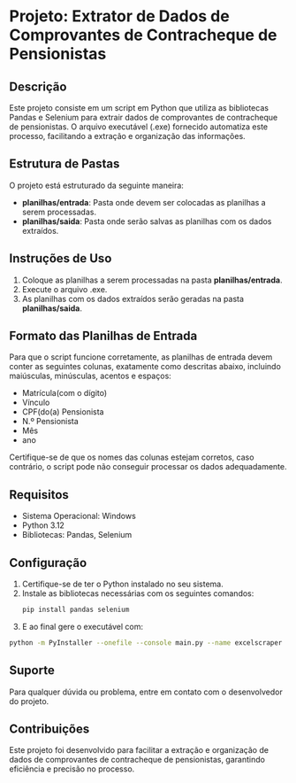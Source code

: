 # Projeto: Extrator de Dados de Comprovantes de Contracheque de Pensionistas

## Descrição

Este projeto consiste em um script em Python que utiliza as bibliotecas Pandas e Selenium para extrair dados de comprovantes de contracheque de pensionistas. O arquivo executável (.exe) fornecido automatiza este processo, facilitando a extração e organização das informações.

## Estrutura de Pastas

O projeto está estruturado da seguinte maneira:

- **planilhas/entrada**: Pasta onde devem ser colocadas as planilhas a serem processadas.
- **planilhas/saida**: Pasta onde serão salvas as planilhas com os dados extraídos.

## Instruções de Uso

1. Coloque as planilhas a serem processadas na pasta **planilhas/entrada**.
2. Execute o arquivo .exe.
3. As planilhas com os dados extraídos serão geradas na pasta **planilhas/saida**.

## Formato das Planilhas de Entrada

Para que o script funcione corretamente, as planilhas de entrada devem conter as seguintes colunas, exatamente como descritas abaixo, incluindo maiúsculas, minúsculas, acentos e espaços:

- Matrícula(com o dígito)
- Vínculo
- CPF(do(a) Pensionista
- N.º Pensionista
- Mês
- ano

Certifique-se de que os nomes das colunas estejam corretos, caso contrário, o script pode não conseguir processar os dados adequadamente.

## Requisitos

- Sistema Operacional: Windows
- Python 3.12
- Bibliotecas: Pandas, Selenium

## Configuração

1. Certifique-se de ter o Python instalado no seu sistema.
2. Instale as bibliotecas necessárias com os seguintes comandos:
   ```sh
   pip install pandas selenium
   ```
3. E ao final gere o executável com:
```sh
python -m PyInstaller --onefile --console main.py --name excelscraper
```

## Suporte

Para qualquer dúvida ou problema, entre em contato com o desenvolvedor do projeto.

## Contribuições

Este projeto foi desenvolvido para facilitar a extração e organização de dados de comprovantes de contracheque de pensionistas, garantindo eficiência e precisão no processo.